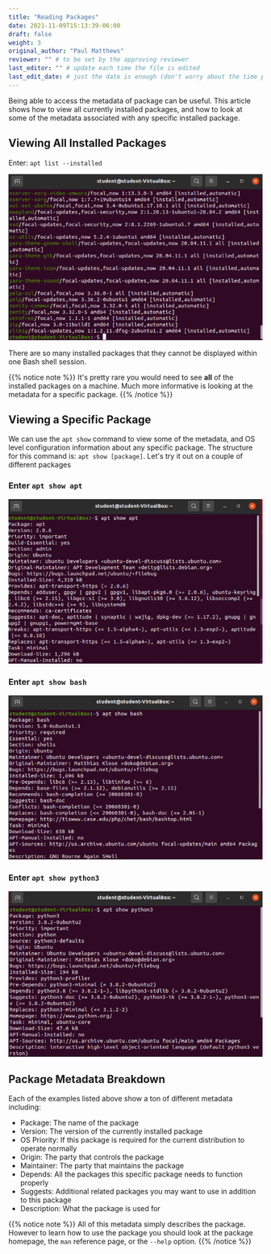 ```yaml
---
title: "Reading Packages"
date: 2021-11-09T15:13:39-06:00
draft: false
weight: 3
original_author: "Paul Matthews" 
reviewer: "" # to be set by the approving reviewer
last_editor: "" # update each time the file is edited
last_edit_date: # just the date is enough (don't worry about the time portion)
---
```


Being able to access the metadata of package can be useful. This article shows how to view all currently installed packages, and how to look at some of the metadata associated with any specific installed package.

## Viewing All Installed Packages

Enter: `apt list --installed`

![apt list --installed](pictures/apt-list-installed.png)

There are so many installed packages that they cannot be displayed within one Bash shell session.

{{% notice note %}}
It's pretty rare you would need to see **all** of the installed packages on a machine. Much more informative is looking at the metadata for a specific package.
{{% /notice %}}

## Viewing a Specific Package

We can use the `apt show` command to view some of the metadata, and OS level configuration information about any specific package. The structure for this command is: `apt show [package]`. Let's try it out on a couple of different packages

### Enter `apt show apt`

![apt show apt](pictures/apt-show-apt.png)

### Enter `apt show bash`

![apt show bash](pictures/apt-show-bash.png)

### Enter `apt show python3`

![apt show python3](pictures/apt-show-python3.png)

## Package Metadata Breakdown

Each of the examples listed above show a ton of different metadata including:

- Package: The name of the package
- Version: The version of the currently installed package
- OS Priority: If this package is required for the current distribution to operate normally
- Origin: The party that controls the package
- Maintainer: The party that maintains the package
- Depends: All the packages this specific package needs to function properly
- Suggests: Additional related packages you may want to use in addition to this package
- Description: What the package is used for

{{% notice note %}}
All of this metadata simply describes the package. However to learn how to use the package you should look at the package homepage, the `man` reference page, or the ``--help`` option.
{{% /notice %}}